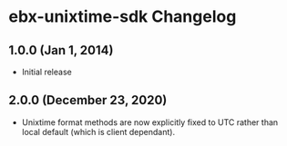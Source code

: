 # ebx-unixtime-sdk Changelog

## 1.0.0 (Jan 1, 2014)

* Initial release

## 2.0.0 (December 23, 2020)

* Unixtime format methods are now explicitly fixed to UTC rather than local default (which is client dependant).
